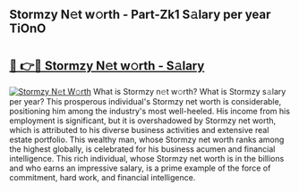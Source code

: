 ## Stormzy N𝚎t w𝚘rth - Part-Zk1 S𝚊lary per year TiOnO

# <h2><a href="http://gc3v84h.nevu.top/?p=Stormzy">🔗 👉🔴 Stormzy N𝚎t w𝚘rth - S𝚊lary</a></h2>

[![Stormzy N𝚎t W𝚘rth](https://i.imgur.com/Oavwk0R.jpeg)](http://gc3v84h.nevu.top/?p=Stormzy)
What is Stormzy n𝚎t w𝚘rth? What is Stormzy s𝚊lary per year?
This prosperous individual's Stormzy net worth is considerable, positioning him among the industry's most well-heeled. His income from his employment is significant, but it is overshadowed by Stormzy net worth, which is attributed to his diverse business activities and extensive real estate portfolio. This wealthy man, whose Stormzy net worth ranks among the highest globally, is celebrated for his business acumen and financial intelligence. This rich individual, whose Stormzy net worth is in the billions and who earns an impressive salary, is a prime example of the force of commitment, hard work, and financial intelligence.
